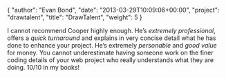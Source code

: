 {
   "author": "Evan Bond",
   "date": "2013-03-29T10:09:06+00:00",
   "project": "drawtalent",
   "title": "DrawTalent",
   "weight": 5
}

I cannot recommend Cooper highly enough. He’s _extremely professional_, offers a _quick turnaround_ and explains in very concise detail what he has done to enhance your project. He’s extremely _personable_ and _good value_ for money. You cannot underestimate having someone work on the finer coding details of your web project who really understands what they are doing. 10/10 in my books!